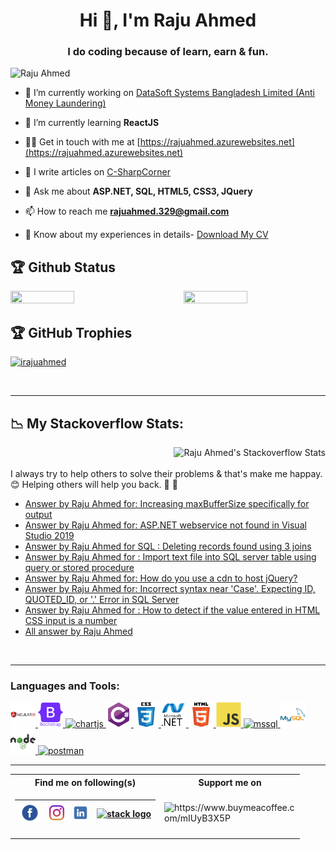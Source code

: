 <h1 align="center">Hi 👋, I'm Raju Ahmed</h1>
<h3 align="center">I do coding because of learn, earn & fun.</h3>

<p align="left"> <img src="https://komarev.com/ghpvc/?username=irajuahmed&label=Profile%20views&color=0e75b6&style=flat" alt="Raju Ahmed" /> </p>

- 🔭 I’m currently working on [DataSoft Systems Bangladesh Limited (Anti Money Laundering)](http://datasoft-bd.com/aml/)

- 🌱 I’m currently learning **ReactJS**

- 👨‍💻 Get in touch with me at [https://rajuahmed.azurewebsites.net](https://rajuahmed.azurewebsites.net)

- 📝 I write articles on [C-SharpCorner](https://www.c-sharpcorner.com/members/marginal-raju)

- 💬 Ask me about **ASP.NET, SQL, HTML5, CSS3, JQuery**

- 📫 How to reach me **rajuahmed.329@gmail.com**

- 📄 Know about my experiences in details- <a href="https://drive.google.com/file/d/1MlawEqpla4lH-uumemE6LQYehh5_FL3D/view?usp=sharing" target="_blank">Download My CV</a>

## 🏆 Github Status

<img  src="https://github-readme-stats.vercel.app/api?username=irajuahmed&show_icons=true&hide_border=true&theme=radical" width="45%" height="50%"  align="right" >
<img  src="https://github-readme-streak-stats.herokuapp.com/?user=irajuahmed&hide_border=true&theme=radical" width="45%" height="50%" >


## 🏆 GitHub Trophies

<a href="https://github.com/irajuahmed"><img src="https://github-profile-trophy.vercel.app/?username=irajuahmed&column=7" alt="irajuahmed" /></a>

<br/>

---
## 📉 My Stackoverflow Stats:
<img align="right" src="https://github-readme-stackoverflow-nine.vercel.app/?userID=5615778" alt="Raju Ahmed's Stackoverflow Stats">
</br>
</br>
I always try to help others to solve their problems & that's make me happay. 😊 Helping others will help you back. 💯 🎉

<!-- STACKOVERFLOW:START -->
- [Answer by Raju Ahmed for: Increasing maxBufferSize specifically for output](https://stackoverflow.com/questions/69702614/increasing-maxbuffersize-specifically-for-output/69703167#69703167)
- [Answer by Raju Ahmed for: ASP.NET webservice not found in Visual Studio 2019](https://stackoverflow.com/questions/69671516/asp-net-webservice-not-found-in-visual-studio-2019/69671589#69671589)
- [Answer by Raju Ahmed for SQL : Deleting records found using 3 joins](https://stackoverflow.com/questions/69664593/sql-deleting-records-found-using-3-joins/69665085#69665085)
- [Answer by Raju Ahmed for : Import text file into SQL server table using query or stored procedure](https://stackoverflow.com/questions/69826357/import-text-file-into-sql-server-table-using-query-or-stored-procedure/69835189#69835189)
- [Answer by Raju Ahmed for: How do you use a cdn to host jQuery?](https://stackoverflow.com/questions/69892425/how-do-you-use-a-cdn-to-host-jquery/69892449#69892449)
- [Answer by Raju Ahmed for: Incorrect syntax near 'Case'. Expecting ID, QUOTED_ID, or '.' Error in SQL Server](https://stackoverflow.com/questions/69695121/incorrect-syntax-near-case-expecting-id-quoted-id-or-error-in-sql-serve/69695188#69695188)
- [Answer by Raju Ahmed for : How to detect if the value entered in HTML CSS input is a number](https://stackoverflow.com/questions/74675152/how-to-detect-if-the-value-entered-in-html-css-input-is-a-number/74675246#74675246)
- [All answer by Raju Ahmed ](https://stackoverflow.com/users/5615778/raju-ahmed?tab=answers)
<!-- STACKOVERFLOW:END -->

<br>

---

<h3 align="left">Languages and Tools:</h3>

<p align="left"> </a> <a href="https://angular.io" target="_blank"> <img src="https://raw.githubusercontent.com/devicons/devicon/master/icons/angularjs/angularjs-original-wordmark.svg" alt="angularjs" width="40" height="40"/> </a> <a href="https://getbootstrap.com" target="_blank"> <img src="https://raw.githubusercontent.com/devicons/devicon/master/icons/bootstrap/bootstrap-plain-wordmark.svg" alt="bootstrap" width="40" height="40"/> </a> <a href="https://www.chartjs.org" target="_blank"> <img src="https://www.chartjs.org/media/logo-title.svg" alt="chartjs" width="40" height="40"/> </a> <a href="https://www.w3schools.com/cs/" target="_blank"> <img src="https://raw.githubusercontent.com/devicons/devicon/master/icons/csharp/csharp-original.svg" alt="csharp" width="40" height="40"/> </a> <a href="https://www.w3schools.com/css/" target="_blank"> <img src="https://raw.githubusercontent.com/devicons/devicon/master/icons/css3/css3-original-wordmark.svg" alt="css3" width="40" height="40"/> </a>  </a> <a href="https://dotnet.microsoft.com/" target="_blank"> <img src="https://raw.githubusercontent.com/devicons/devicon/master/icons/dot-net/dot-net-original-wordmark.svg" alt="dotnet" width="40" height="40"/> </a> <a href="https://www.w3.org/html/" target="_blank"> <img src="https://raw.githubusercontent.com/devicons/devicon/master/icons/html5/html5-original-wordmark.svg" alt="html5" width="40" height="40"/> </a> <a href="https://developer.mozilla.org/en-US/docs/Web/JavaScript" target="_blank"> <img src="https://raw.githubusercontent.com/devicons/devicon/master/icons/javascript/javascript-original.svg" alt="javascript" width="40" height="40"/> </a> <a href="https://www.microsoft.com/en-us/sql-server" target="_blank"> <img src="https://cdn.worldvectorlogo.com/logos/microsoft-sql-server.svg" alt="mssql" width="40" height="40"/> </a> <a href="https://www.mysql.com/" target="_blank"> <img src="https://raw.githubusercontent.com/devicons/devicon/master/icons/mysql/mysql-original-wordmark.svg" alt="mysql" width="40" height="40"/> </a> <a href="https://nodejs.org" target="_blank"> <img src="https://raw.githubusercontent.com/devicons/devicon/master/icons/nodejs/nodejs-original-wordmark.svg" alt="nodejs" width="40" height="40"/> </a> <a href="https://postman.com" target="_blank"> <img src="https://www.vectorlogo.zone/logos/getpostman/getpostman-icon.svg" alt="postman" width="40" height="40"/>  </a> </p>

---

<table align="center">
<tr><th>Find me on following(s)</th><th>Support me on</th></tr>
<tr><td>

| [<img src="https://github.com/irajuahmed/irajuahmed/blob/main/images/facebook.png" alt="github logo" width="34">](https://www.facebook.com/rajuahmed329) | [<img src="https://github.com/irajuahmed/irajuahmed/blob/main/images/instagram.png" alt="instagram logo" width="24">](https://www.instagram.com/marginalraju/) | [<img src="https://github.com/irajuahmed/irajuahmed/blob/main/images/Linkedin.png" alt="Linkedin Logo" width="24">](https://www.linkedin.com/in/raju-ahmed-263475126/)| [<img src="https://github.com/irajuahmed/irajuahmed/blob/main/images/stack.svg" alt="stack logo" width="24">](https://stackoverflow.com/users/5615778) 
|---|---|---|---|

</td><td>

<p><a href="https://buymeacoffee.com/mIUyB3X5P"> <img align="left" src="https://cdn.buymeacoffee.com/buttons/v2/default-yellow.png" height="50" width="210" alt="https://www.buymeacoffee.com/mIUyB3X5P" /></a></p>

</td></tr> </table>

<!---
comment here
<h5 align="center">Visitor Counter: <img src="https://profile-counter.glitch.me/irajuahmed/count.svg" alt="irajuahmed" /></h5>
--> 
